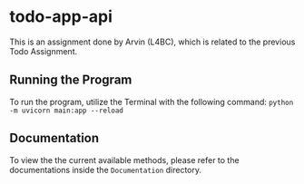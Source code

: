 # todo-app-api

This is an assignment done by Arvin (L4BC), which is related to the previous Todo Assignment. <br>

## Running the Program <br>

To run the program, utilize the Terminal with the following command: `python -m uvicorn main:app --reload`

## Documentation <br>

To view the the current available methods, please refer to the documentations inside the `Documentation` directory.
